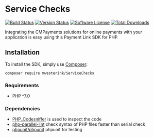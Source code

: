 # Service Checks

[![Build Status][badge-build]][build]
[![Version Status][badge-version]][version]
[![Software License][badge-license]][license]
[![Total Downloads][badge-downloads]][downloads]

Integrating the CMPayments solutions for online payments with your application is easy using this Payment Link SDK for PHP.

## Installation
To install the SDK, simply use [Composer](https://getcomposer.org/):

```composer require mwesterink/ServiceChecks```

### Requirements
 - PHP ^7.0

 
### Dependencies
  - [PHP_Codesniffer](https://github.com/squizlabs/php_codesniffer) is used to inspect the code
  - [php-parallel-lint](https://github.com/jakub-onderka/php-parallel-lint) check syntax of PHP files faster than serial check
  - [phpunit/phpunit](https://github.com/sphpunit/phpunit) phpunit for testing

[badge-license]: https://img.shields.io/badge/license-MIT-brightgreen.svg?style=flat-square
[badge-build]: https://img.shields.io/travis/mwesterink/servicechecks.svg?style=flat-square
[badge-downloads]: https://img.shields.io/packagist/dt/mwesterink/servicechecks.svg?style=flat-square
[badge-version]: https://img.shields.io/travis/php-v/symfony/symfony.svg?style=flat-square

[license]: https://github.com/cmpayments/payments-sdk-php/blob/master/LICENSE
[build]: https://travis-ci.org/mwesterink/servicechecks
[version]: https://travis-ci.org/mwesterink/servicechecks
[downloads]: https://packagist.org/packages/mwesterink/servicechecks